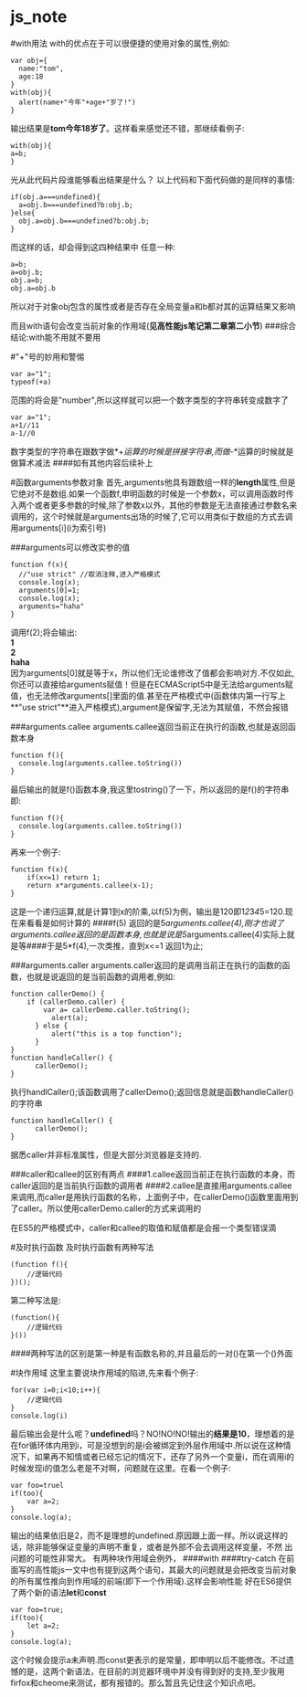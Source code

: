 # js_note
#with用法
with的优点在于可以很便捷的使用对象的属性,例如:
```
var obj={
  name:"tom",
  age:18
}
with(obj){
  alert(name+"今年"+age+"岁了!")
}
```
输出结果是**tom今年18岁了**。这样看来感觉还不错，那继续看例子:
```
with(obj){
a=b;
}
```
光从此代码片段谁能够看出结果是什么？
以上代码和下面代码做的是同样的事情:
```
if(obj.a===undefined){
  a=obj.b===undefined?b:obj.b;
}else{
  obj.a=obj.b===undefined?b:obj.b;
}
```
而这样的话，却会得到这四种结果中 任意一种:
```
a=b;
a=obj.b;
obj.a=b;
obj.a=obj.b
```
所以对于对象obj包含的属性或者是否存在全局变量a和b都对其的运算结果又影响

而且with语句会改变当前对象的作用域(**见高性能js笔记第二章第二小节**)
###综合结论:with能不用就不要用


#"+"号的妙用和警惕
```
var a="1";
typeof(+a)
```
范围的将会是"number",所以这样就可以把一个数字类型的字符串转变成数字了

```
var a="1";
a+1//11
a-1//0
```
数字类型的字符串在跟数字做*+*运算的时候是拼接字符串,而做*-*运算的时候就是做算术减法
####如有其他内容后续补上

#函数arguments参数对象
首先,arguments他具有跟数组一样的**length**属性,但是它绝对不是数组.如果一个函数f,申明函数的时候是一个参数x，可以调用函数时传入两个或者更多参数的时候,除了参数x以外，其他的参数是无法直接通过参数名来调用的，这个时候就是arguments出场的时候了,它可以用类似于数组的方式去调用arguments\[i\](i为索引号)

###arguments可以修改实参的值
```
function f(x){
  //"use strict" //取消注释,进入严格模式
  console.log(x);
  arguments[0]=1;
  console.log(x);
  arguments="haha"
}
```
调用f(2);将会输出:
<br />**1**<br />
**2**<br />
**haha**<br />
因为arguments[0]就是等于x，所以他们无论谁修改了值都会影响对方.不仅如此,你还可以直接给arguments赋值！但是在ECMAScript5中是无法给arguments赋值，也无法修改arguments[]里面的值.甚至在严格模式中(函数体内第一行写上**"use strict"**进入严格模式),argument是保留字,无法为其赋值，不然会报错

###arguments.callee
arguments.callee返回当前正在执行的函数,也就是返回函数本身
```
function f(){
  console.log(arguments.callee.toString())
}
```
最后输出的就是f()函数本身,我这里tostring()了一下，所以返回的是f()的字符串即:
```
function f(){
  console.log(arguments.callee.toString())
}
```
再来一个例子:
```
function f(x){
	if(x<=1) return 1;
	return x*arguments.callee(x-1);
}
```
这是一个递归运算,就是计算1到x的阶乘,以f(5)为例，输出是120即1*2*3*4*5=120.现在来看看是如何计算的
####f(5) 返回的是5*arguments.callee(4),刚才也说了arguments.callee返回的是函数本身,也就是说是5*arguments.callee(4)实际上就是等####于是5*f(4),一次类推，直到x<=1 返回1为止;

###arguments.caller
arguments.caller返回的是调用当前正在执行的函数的函数，也就是说返回的是当前函数的调用者,例如:

```
function callerDemo() {
    if (callerDemo.caller) {
        var a= callerDemo.caller.toString();
          alert(a);
      } else {
          alert("this is a top function");
      }
}
function handleCaller() {
      callerDemo();
}

```
执行handlCaller();该函数调用了callerDemo();返回信息就是函数handleCaller()的字符串
```
function handleCaller() {
      callerDemo();
}
```
据悉caller并非标准属性，但是大部分浏览器是支持的.

###caller和callee的区别有两点
####1.callee返回当前正在执行函数的本身，而caller返回的是当前执行函数的调用者
####2.callee是直接用arguments.callee来调用,而caller是用执行函数的名称，上面例子中，在callerDemo()函数里面用到了caller。所以使用callerDemo.caller的方式来调用的

在ES5的严格模式中，caller和callee的取值和赋值都是会报一个类型错误滴


#及时执行函数
及时执行函数有两种写法
```
(function f(){
	//逻辑代码
})();
```
第二种写法是:
```
(function(){
	//逻辑代码
}())
```
####两种写法的区别是第一种是有函数名称的,并且最后的一对()在第一个()外面


#块作用域
这里主要说块作用域的陷进,先来看个例子:
```
for(var i=0;i<10;i++){
	//逻辑代码
}
console.log(i)
```
最后输出会是什么呢？**undefined**吗？NO!NO!NO!输出的**结果是10**，理想着的是在for循环体内用到i，可是没想到的是i会被绑定到外层作用域中.所以说在这种情况下，如果再不知情或者已经忘记的情况下，还存了另外一个变量i，而在调用i的时候发现i的值怎么老是不对啊，问题就在这里。在看一个例子:
```
var foo=truel
if(too){
	var a=2;
}
console.log(a);
```
输出的结果依旧是2，而不是理想的undefined.原因跟上面一样。所以说这样的话，除非能够保证变量的声明不重复，或者是外部不会去调用这样变量，不然 出问题的可能性非常大。
有两种块作用域会例外，
####with
####try-catch
在前面写的高性能js一文中也有提到这两个语句，其最大的问题就是会把改变当前对象的所有属性推向到作用域的前端(即下一个作用域).这样会影响性能
好在ES6提供了两个新的语法**let**和**const**
```
var foo=true;
if(too){
	let a=2;
}
console.log(a);
```
这个时候会提示a未声明.而const更表示的是常量，即申明以后不能修改。不过遗憾的是，这两个新语法，在目前的浏览器环境中并没有得到好的支持,至少我用firfox和cheome来测试，都有报错的。那么暂且先记住这个知识点吧。
